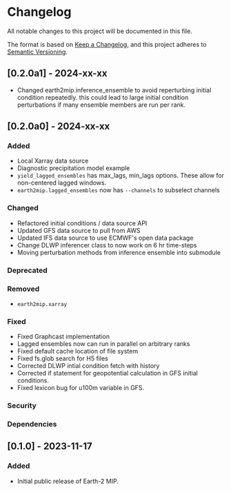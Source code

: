 <!-- markdownlint-disable MD024 -->
# Changelog

All notable changes to this project will be documented in this file.

The format is based on [Keep a Changelog](https://keepachangelog.com/en/1.0.0/),
and this project adheres to [Semantic Versioning](https://semver.org/spec/v2.0.0.html).

## [0.2.0a1] - 2024-xx-xx
- Changed earth2mip.inference\_ensemble to avoid reperturbing initial condition repeatedly.  this could lead to large initial condition perturbations if many ensemble members are run per rank.

## [0.2.0a0] - 2024-xx-xx

### Added

- Local Xarray data source
- Diagnostic precipitation model example
- `yield_lagged_ensembles` has max_lags, min_lags options. These allow for
  non-centered lagged windows.
- `earth2mip.lagged_ensembles` now has `--channels` to subselect channels

### Changed

- Refactored initial conditions / data source API
- Updated GFS data source to pull from AWS
- Updated IFS data source to use ECMWF's open data package
- Change DLWP inferencer class to now work on 6 hr time-steps
- Moving perturbation methods from inference ensemble into submodule

### Deprecated

### Removed

- `earth2mip.xarray`

### Fixed

- Fixed Graphcast implementation
- Lagged ensembles now can run in parallel on arbitrary ranks
- Fixed default cache location of file system
- Fixed fs.glob search for H5 files
- Corrected DLWP intial condition fetch with history
- Corrected if statement for geopotential calculation in GFS initial conditions.
- Fixed lexicon bug for u100m variable in GFS.

### Security

### Dependencies

## [0.1.0] - 2023-11-17

### Added

- Initial public release of Earth-2 MIP.
